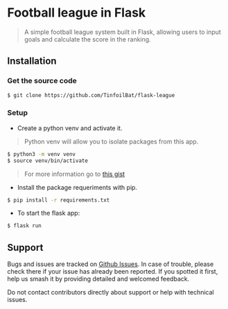 <h1>Football league in Flask</h1>

> A simple football league system built in Flask, allowing users to input goals and calculate the score in the ranking.

## Installation

### Get the source code

```bash
$ git clone https://github.com/TinfoilBat/flask-league
```

### Setup

-   Create a python venv and activate it.

> Python venv will allow you to isolate packages from this app.

```bash
$ python3 -m venv venv
$ source venv/bin/activate
```

> For more information go to [this gist](https://gist.github.com/aleexnl/80c0bfec48b57c8341360f7239d00c77)

-   Install the package requeriments with pip.

```bash
$ pip install -r requirements.txt
```

-   To start the flask app:

```bash
$ flask run
```

## Support

Bugs and issues are tracked on [Github Issues](https://github.com/aleexnl/league-in-flask/issues). In case of trouble, please check there if your issue has already been reported. If you spotted it first, help us smash it by providing detailed and welcomed feedback.

Do not contact contributors directly about support or help with technical issues.
